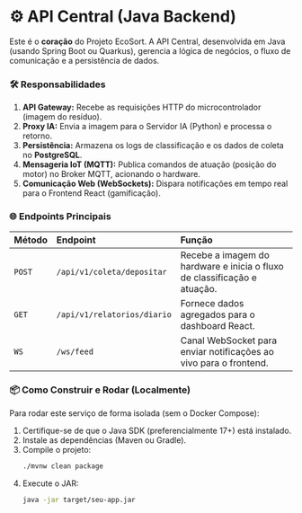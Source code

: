 # ⚙️ API Central (Java Backend)

Este é o **coração** do Projeto EcoSort. A API Central, desenvolvida em Java (usando Spring Boot ou Quarkus), gerencia a lógica de negócios, o fluxo de comunicação e a persistência de dados.

### 🛠️ Responsabilidades

1.  **API Gateway:** Recebe as requisições HTTP do microcontrolador (imagem do resíduo).
2.  **Proxy IA:** Envia a imagem para o Servidor IA (Python) e processa o retorno.
3.  **Persistência:** Armazena os logs de classificação e os dados de coleta no **PostgreSQL**.
4.  **Mensageria IoT (MQTT):** Publica comandos de atuação (posição do motor) no Broker MQTT, acionando o hardware.
5.  **Comunicação Web (WebSockets):** Dispara notificações em tempo real para o Frontend React (gamificação).

### 🌐 Endpoints Principais

| Método | Endpoint | Função |
| :--- | :--- | :--- |
| `POST` | `/api/v1/coleta/depositar` | Recebe a imagem do hardware e inicia o fluxo de classificação e atuação. |
| `GET` | `/api/v1/relatorios/diario` | Fornece dados agregados para o dashboard React. |
| `WS` | `/ws/feed` | Canal WebSocket para enviar notificações ao vivo para o frontend. |

### 📦 Como Construir e Rodar (Localmente)

Para rodar este serviço de forma isolada (sem o Docker Compose):

1.  Certifique-se de que o Java SDK (preferencialmente 17+) está instalado.
2.  Instale as dependências (Maven ou Gradle).
3.  Compile o projeto:
    ```bash
    ./mvnw clean package 
    ```
4.  Execute o JAR:
    ```bash
    java -jar target/seu-app.jar
    ```